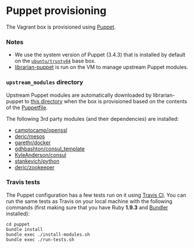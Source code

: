# Puppet provisioning
The Vagrant box is provisioned using [Puppet](http://docs.puppetlabs.com/puppet/3/reference/).

### Notes
* We use the system version of Puppet (3.4.3) that is installed by default on the [`ubuntu/trusty64`](https://atlas.hashicorp.com/ubuntu/boxes/trusty64) base box.
* [librarian-puppet](http://librarian-puppet.com) is run on the VM to manage upstream Puppet modules.

### `upstream_modules` directory
Upstream Puppet modules are automatically downloaded by librarian-puppet to [this directory](upstream_modules) when the box is provisioned based on the contents of the [Puppetfile](Puppetfile).

The following 3rd party modules (and their dependencies) are installed:
* [camptocamp/openssl](https://forge.puppetlabs.com/camptocamp/openssl)
* [deric/mesos](https://forge.puppetlabs.com/deric/mesos)
* [garethr/docker](https://forge.puppetlabs.com/garethr/docker)
* [gdhbashton/consul_template](https://forge.puppetlabs.com/gdhbashton/consul_template)
* [KyleAnderson/consul](https://forge.puppetlabs.com/KyleAnderson/consul)
* [stankevich/python](https://forge.puppetlabs.com/stankevich/python)
* [deric/zookeeper](https://forge.puppetlabs.com/deric/zookeeper)

### Travis tests
The Puppet configuration has a few tests run on it using [Travis CI](https://travis-ci.org/praekelt/seed-stack). You can run the same tests as Travis on your local machine with the following commands (first making sure that you have Ruby **1.9.3** and [Bundler](http://bundler.io) installed):
```shell
cd puppet
bundle install
bundle exec ./install-modules.sh
bundle exec ./run-tests.sh
```
